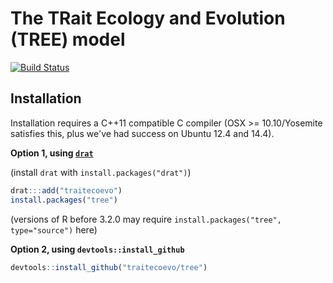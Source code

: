 # The TRait Ecology and Evolution (TREE) model

[![Build Status](https://travis-ci.org/traitecoevo/tree.png?branch=master)](https://travis-ci.org/traitecoevo/tree)

## Installation

Installation requires a C++11 compatible C compiler (OSX >= 10.10/Yosemite satisfies this, plus we've had success on Ubuntu 12.4 and 14.4).

**Option 1, using [`drat`](https://github.com/eddelbuettel/drat)**

(install `drat` with `install.packages("drat")`)

```r
drat:::add("traitecoevo")
install.packages("tree")
```

(versions of R before 3.2.0 may require `install.packages("tree", type="source")` here)

**Option 2, using `devtools::install_github`**

```r
devtools::install_github("traitecoevo/tree")
```
